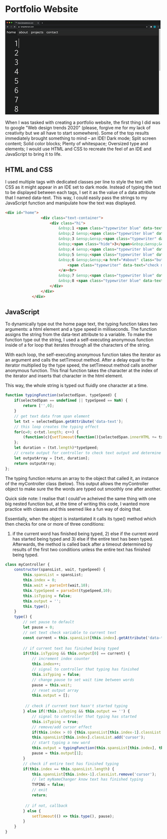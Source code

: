 # Portfolio Website

![](homepage.gif)

When I was tasked with creating a portfolio website, the first thing I did was to google "Web design trends 2020" (please, forgive me for my lack of creativity but we all have to start somewhere). Some of the top results immediately brought something to mind – an IDE! Dark mode; Split screen content; Solid color blocks; Plenty of whitespace; Oversized type and elements; I would use HTML and CSS to recreate the feel of an IDE and JavaScript to bring it to life.

## HTML and CSS
I used multiple <span> tags with dedicated classes per line to style the text with CSS as it might appear in an IDE set to dark mode. Instead of typing the text to be displayed between each tags, I set it as the value of a data attribute that I named data-text. This way, I could easily pass the strings to my JavaScript function and manipulate how the text was displayed.

```html
<div id="home">
                <div class="text-container">
                    <div class="hi">
                        &nbsp;1 <span class="typewriter blue" data-text="&lt;div "></span><span class="typewriter lgblue" data-text="id="></span><span class="typewriter orange" data-text="&quot;hi&quot;"></span><span class="typewriter blue" data-text="&gt;"></span><br>
                        &nbsp;2 &ensp;<span class="typewriter blue" data-text="&lt;h1&gt;"></span><br>
                        &nbsp;3 &ensp;&ensp;<span class="typewriter" data-text="I'm "></span><span class="smscreen"><span class="typewriter blue break" data-text="&lt;br&gt;"></span><br>
                        &nbsp;<span class="hide">3</span>&nbsp;&ensp;&ensp;</span><span class="typewriter myName" data-text="Ian Patterson" data-wait="1500" onclick="init()"></span><br>
                        &nbsp;4 &ensp;<span class="typewriter blue" data-text="&lt;/h1&gt;"></span><br>
                        &nbsp;5 &ensp;<span class="typewriter blue" data-text="&lt;button&gt;"></span><br>
                        &nbsp;6 &ensp;&ensp;<a href="#about" class="button">
                            <span class="typewriter" data-text="check me out"></span>
                        </a><br>
                        &nbsp;7 &ensp;<span class="typewriter blue" data-text="&lt;/button&gt;"></span><br>
                        &nbsp;8 <span class="typewriter blue" data-text="&lt;/div&gt;"></span><br>&nbsp;9<br>10<br>11<br>12<br>13<br>14<br>15<br>16<br>17
                    </div>
                </div>
            </div>
```

## JavaScript

To dynamically type out the home page text, the typing function takes two arguments: a html element and a type speed in milliseconds.
The function assigns the string from the data-text attribute to a variable.
To make the function type out the string, I used a self-executing anonymous function inside of a for loop that iterates through all the characters of the string.

With each loop, the self-executing anonymous function takes the iterator as an argument and calls the setTimeout method.
After a delay equal to the iterator multiplied by the type speed, the setTimeout method calls another anonymous function.
This final function takes the character at the index of the iterator and inserts that character in the html element.

This way, the whole string is typed out fluidly one character at a time.

```javascript
function typingFunction(selectedSpan, typeSpeed) {
    if(selectedSpan == undefined || typeSpeed == NaN) {
        return ['',0];
    }
    // get text data from span element
    let txt = selectedSpan.getAttribute('data-text');
    // this loop creates the typing effect
    for(c=0; c<txt.length; c++) {
        (function(c){setTimeout(function(){selectedSpan.innerHTML += txt[c];}, c*typeSpeed);})(c);
    };
    let duration = (txt.length)*typeSpeed;
    // create output for controller to check text output and determine timing
    let outputArray = [txt, duration];
    return outputArray;
};
```
The typing function returns an array to the object that called it, an instance of the myController class (below).
This output allows the myController object to make sure the the words are typed out smoothly one after another.

Quick side note: I realise that I could've acheived the same thing with one big nested function but, at the time of writing this code, I wanted more practice with classes and this seemed like a fun way of doing that.

Essentially, when the object is instantiated it calls its type() method which then checks for one or more of three conditions:
1) if the current word has finished being typed, 2) else if the current word has started being typed and 3) else if the entire text has been typed.
Afterwards, the method is called back after a timeout determined by results of the first two conditions unless the entire text has finished being typed.

```javascript
class myController {
    constructor(spansList, wait, typeSpeed) {
        this.spansList = spansList;
        this.index = 0;
        this.wait = parseInt(wait,10);
        this.typeSpeed = parseInt(typeSpeed,10);
        this.isTyping = false;
        this.output = '';
        this.type();
    }
    type() {
        // set pause to default
        let pause = 0;
        // set text check variable to current text
        const current = this.spansList[this.index].getAttribute('data-text');

        // if current text has finished being typed
        if(this.isTyping && this.output[0] == current) {
            // increment index counter
            this.index++;
            // signal to controller that typing has finished
            this.isTyping = false;
            // change pause to set wait time between words
            pause = this.wait;
            // reset output array
            this.output = [];

         // check if current text hasn't started typing
        } else if(!this.isTyping && this.output == '') {
            // signal to controller that typing has started
            this.isTyping = true;
            // remove/add cursor effect
            if(this.index > 0) {this.spansList[this.index-1].classList.remove('cursor')};
            this.spansList[this.index].classList.add('cursor');
            // start typing a new word
            this.output = typingFunction(this.spansList[this.index], this.typeSpeed);
            pause = this.output[1];
        }
        // check if entire text has finished typing
        if(this.index == this.spansList.length) {
            this.spansList[this.index-1].classList.remove('cursor');
            // let myNameChanger know text has finished typing
            TYPING = false;
            // exit
            return;

         // if not, callback
        } else {
            setTimeout(() => this.type(), pause);
        }
    }
}
```
